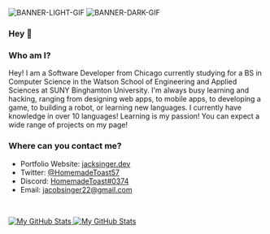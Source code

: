 ![BANNER-LIGHT-GIF](https://user-images.githubusercontent.com/54961512/175797135-edd8c933-2153-47cf-a6a8-840af7952cef.gif#gh-light-mode-only)
![BANNER-DARK-GIF](https://user-images.githubusercontent.com/54961512/175797141-f6a6cf38-898f-4cea-947b-a74063509834.gif#gh-dark-mode-only)
### Hey 👋

### Who am I?
Hey! I am a Software Developer from Chicago currently studying for a BS in Computer Science in the Watson School of Engineering and Applied Sciences at SUNY Binghamton University. I'm always busy learning and hacking, ranging from designing web apps, to mobile apps, to developing a game, to building a robot, or learning new languages. I currently have knowledge in over 10 languages! Learning is my passion! You can expect a wide range of projects on my page!

### Where can you contact me?
+ Portfolio Website: [jacksinger.dev](https://jacksinger.dev)
+ Twitter: [@HomemadeToast57](https://twitter.com/homemadetoast57)
+ Discord: [HomemadeToast#0374](https://discord.com/users/HomemadeToast#0374)
+ Email: [jacobsinger22@gmail.com](mailto:jacobsinger22@gmail.com)

<p>&nbsp;</p>

<a href="https://github.com/HomemadeToast57#gh-light-mode-only">
  <img src="https://github-readme-stats.vercel.app/api?username=HomemadeToast57&show_icons=true&theme=light#gh-light-mode-only" alt="My GitHub Stats" />
</a>

<a href="https://github.com/HomemadeToast57#gh-dark-mode-only">
  <img src="https://github-readme-stats.vercel.app/api?username=HomemadeToast57&show_icons=true&theme=dark#gh-dark-mode-only" alt="My GitHub Stats" />
</a>
